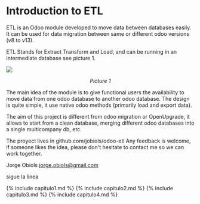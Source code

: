 Introduction to ETL
===================

ETL is an Odoo module developed to move data between databases easily. 
It can be used for data migration between same or different odoo versions 
(v8 to v13).

ETL Stands for Extract Transform and Load, and can be running in an intermediate
database see picture 1.

![](/assets/img/etl-dbs.png)
*<center>Picture 1</center>*


The main idea of the module is to give functional users the availability to 
move data from one odoo database to another odoo database. The design is quite 
simple, it use native odoo methods (primarily load and export data).

The aim of this project is different from odoo migration or OpenUpgrade, it 
allows to start from a clean database, merging  different odoo databases into 
a single multicompany db, etc.

The proyect lives in github.com/jobiols/odoo-etl Any feedback is welcome, 
if someone likes the idea, please don't hesitate to contact me so we can work 
together. 

Jorge Obiols <jorge.obiols@gmail.com>

sigue la linea

{% include capitulo1.md %}
{% include capitulo2.md %}
{% include capitulo3.md %}
{% include capitulo4.md %}



